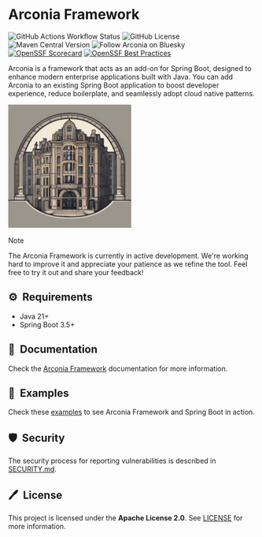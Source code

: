 # Arconia Framework

![GitHub Actions Workflow Status](https://img.shields.io/github/actions/workflow/status/arconia-io/arconia/commit-stage.yml?branch=main&logo=GitHub&label=Build)
![GitHub License](https://img.shields.io/github/license/arconia-io/arconia?&logo=apache&label=License)
![Maven Central Version](https://img.shields.io/maven-central/v/io.arconia/arconia-bom?logo=apache%20maven&label=Maven%20Central&color=purple)
![Follow Arconia on Bluesky](https://img.shields.io/badge/Follow-blue?&logo=bluesky&logoColor=%23F5F5F5&label=Bluesky&color=%231185FE&link=https%3A%2F%2Fbsky.app%2Fprofile%2Farconia.io)
[![OpenSSF Scorecard](https://api.scorecard.dev/projects/github.com/arconia-io/arconia/badge)](https://scorecard.dev/viewer/?uri=github.com/arconia-io/arconia)
[![OpenSSF Best Practices](https://www.bestpractices.dev/projects/11241/badge)](https://www.bestpractices.dev/projects/11241)

Arconia is a framework that acts as an add-on for Spring Boot, designed to enhance modern enterprise applications built with Java. You can add Arconia to an existing Spring Boot application to boost developer experience, reduce boilerplate, and seamlessly adopt cloud native patterns.

<img src="arconia-logo.png" alt="The Arconia logo" height="250px" />

> [!NOTE]
> The Arconia Framework is currently in active development. We're working hard to improve it and appreciate your patience as we refine the tool. Feel free to try it out and share your feedback!

## ⚙️&nbsp; Requirements

* Java 21+
* Spring Boot 3.5+

## 📙&nbsp; Documentation

Check the [Arconia Framework](https://arconia.io/docs/arconia/latest/index.html) documentation for more information.

## 🌟&nbsp; Examples

Check these [examples](https://github.com/arconia-io/arconia-examples) to see Arconia Framework and Spring Boot in action.

## 🛡️&nbsp; Security

The security process for reporting vulnerabilities is described in [SECURITY.md](SECURITY.md).

## 🖊️&nbsp; License

This project is licensed under the **Apache License 2.0**. See [LICENSE](LICENSE) for more information.
